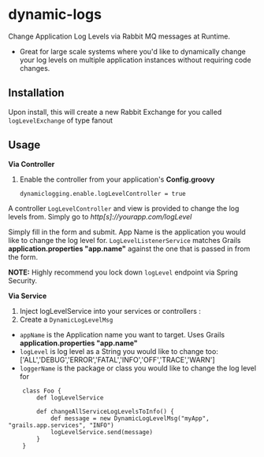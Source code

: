 dynamic-logs
============

Change Application Log Levels via Rabbit MQ messages at Runtime.  

- Great for large scale systems where you'd like to dynamically change your log levels on multiple application instances without requiring code changes.


Installation
-------

Upon install, this will create a new Rabbit Exchange for you called ```logLevelExchange``` of type fanout


Usage
-------

**Via Controller**

1. Enable the controller from your application's **Config.groovy**

	```dynamiclogging.enable.logLevelController = true```

A controller ```LogLevelController``` and view is provided to change the log levels from.  Simply go to _http[s]://yourapp.com/logLevel_

Simply fill in the form and submit.  App Name is the application you would like to change the log level for. ```LogLevelListenerService``` matches Grails **application.properties "app.name"** against the one that is passed in from the form.


**NOTE:** Highly recommend you lock down ```logLevel``` endpoint via Spring Security.

**Via Service**

1. Inject logLevelService into your services or controllers :
2. Create a ```DynamicLogLevelMsg```

- ```appName``` is the Application name you want to target.  Uses Grails **application.properties "app.name"**
- ```logLevel``` is log level as a String you would like to change too: ['ALL','DEBUG','ERROR','FATAL','INFO','OFF','TRACE','WARN']
- ```loggerName``` is the package or class you would like to change the log level for

```
	class Foo { 
		def logLevelService

		def changeAllServiceLogLevelsToInfo() {
	        def message = new DynamicLogLevelMsg("myApp", "grails.app.services", "INFO")
    	    logLevelService.send(message)
   		}
	}
```
